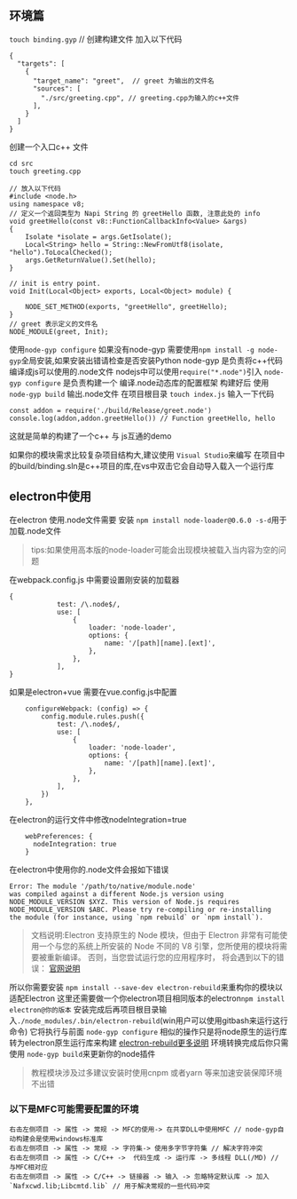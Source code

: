 ## 环境篇

`touch binding.gyp` // 创建构建文件
加入以下代码
```
{
  "targets": [
    {
      "target_name": "greet",  // greet 为输出的文件名        
      "sources": [                          
        "./src/greeting.cpp", // greeting.cpp为输入的c++文件
      ],
    }
  ]
}
```
创建一个入口c++ 文件
```
cd src
touch greeting.cpp

// 放入以下代码
#include <node.h>
using namespace v8;
// 定义一个返回类型为 Napi String 的 greetHello 函数, 注意此处的 info
void greetHello(const v8::FunctionCallbackInfo<Value> &args)
{
    Isolate *isolate = args.GetIsolate();
    Local<String> hello = String::NewFromUtf8(isolate, "hello").ToLocalChecked();
    args.GetReturnValue().Set(hello);
}

// init is entry point.
void Init(Local<Object> exports, Local<Object> module) {

	NODE_SET_METHOD(exports, "greetHello", greetHello);
}
// greet 表示定义的文件名
NODE_MODULE(greet, Init);
```
使用`node-gyp configure` 如果没有node-gyp 需要使用`npm install -g node-gyp`全局安装,如果安装出错请检查是否安装Python
node-gyp 是负责将c++代码编译成js可以使用的.node文件
nodejs中可以使用`require("*.node")`引入
`node-gyp configure` 是负责构建一个 编译.node动态库的配置框架
构建好后 使用 `node-gyp build` 输出.node文件
在项目根目录 `touch index.js` 输入一下代码
```
const addon = require('./build/Release/greet.node')
console.log(addon,addon.greetHello()) // Function greetHello, hello
```
这就是简单的构建了一个c++ 与 js互通的demo

如果你的模块需求比较复杂项目结构大,建议使用 `Visual Studio`来编写
在项目中的build/binding.sln是c++项目的库,在vs中双击它会自动导入载入一个运行库
## electron中使用
在electron 使用.node文件需要 安装 `npm install node-loader@0.6.0 -s-d`用于加载.node文件
>tips:如果使用高本版的node-loader可能会出现模块被载入当内容为空的问题

在webpack.config.js 中需要设置刚安装的加载器
```
{
            test: /\.node$/,
            use: [
                {
                    loader: 'node-loader',
                    options: {
                        name: '/[path][name].[ext]',
                    },
                },
            ],
}
```
如果是electron+vue 需要在vue.config.js中配置
```
    configureWebpack: (config) => {
        config.module.rules.push({
            test: /\.node$/,
            use: [
                {
                    loader: 'node-loader',
                    options: {
                        name: '/[path][name].[ext]',
                    },
                },
            ],
        })
    },
```
在electron的运行文件中修改nodeIntegration=true
```
    webPreferences: {
      nodeIntegration: true
    }

```
在electron中使用你的.node文件会报如下错误
```
Error: The module '/path/to/native/module.node'
was compiled against a different Node.js version using
NODE_MODULE_VERSION $XYZ. This version of Node.js requires
NODE_MODULE_VERSION $ABC. Please try re-compiling or re-installing
the module (for instance, using `npm rebuild` or `npm install`).
```
>文档说明:Electron 支持原生的 Node 模块，但由于 Electron 非常有可能使用一个与您的系统上所安装的 Node 不同的 V8 引擎，您所使用的模块将需要被重新编译。 否则，当您尝试运行您的应用程序时， 将会遇到以下的错误：
[官网说明](https://www.electronjs.org/docs/tutorial/using-native-node-modules)

所以你需要安装 `npm install --save-dev electron-rebuild`来重构你的模块以适配Electron
这里还需要做一个你electron项目相同版本的electron`npm install electron@你的版本`
安装完成后再项目根目录输入`./node_modules/.bin/electron-rebuild`(win用户可以使用gitbash来运行这行命令)
它将执行与前面 `node-gyp configure` 相似的操作只是将node原生的运行库转为electron原生运行库来构建 [electron-rebuild更多说明](https://github.com/electron/electron-rebuild)
环境转换完成后你只需使用 `node-gyp build`来更新你的node插件
>教程模块涉及过多建议安装时使用cnpm 或者yarn 等来加速安装保障环境不出错 
### 以下是MFC可能需要配置的环境
```
右击左侧项目 -> 属性 -> 常规 -> MFC的使用-> 在共享DLL中使用MFC // node-gyp自动构建会是使用windows标准库
右击左侧项目 -> 属性 -> 常规 -> 字符集-> 使用多字节字符集 // 解决字符冲突
右击左侧项目 -> 属性 -> C/C++ ->  代码生成 -> 运行库 -> 多线程 DLL(/MD) // 与MFC相对应
右击左侧项目 -> 属性 -> C/C++ -> 链接器 -> 输入 -> 忽略特定默认库 -> 加入`Nafxcwd.lib;Libcmtd.lib` // 用于解决常规的一些代码冲突
```

